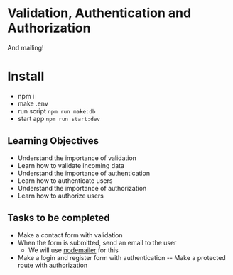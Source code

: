 # Validation, Authentication and Authorization
And mailing!

# Install

- npm i
- make .env
- run script `npm run make:db`
- start app `npm run start:dev`


## Learning Objectives

- Understand the importance of validation
- Learn how to validate incoming data
- Understand the importance of authentication
- Learn how to authenticate users
- Understand the importance of authorization
- Learn how to authorize users

## Tasks to be completed

- Make a contact form with validation
- When the form is submitted, send an email to the user
    - We will use [nodemailer](https://nodemailer.com/about/) for this
- Make a login and register form with authentication
    -- Make a protected route with authorization